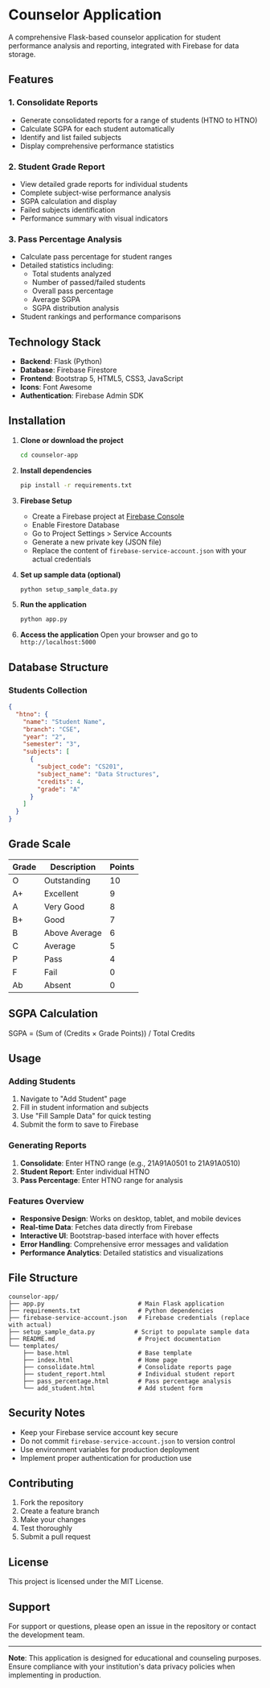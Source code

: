# Counselor Application

A comprehensive Flask-based counselor application for student performance analysis and reporting, integrated with Firebase for data storage.

## Features

### 1. Consolidate Reports
- Generate consolidated reports for a range of students (HTNO to HTNO)
- Calculate SGPA for each student automatically
- Identify and list failed subjects
- Display comprehensive performance statistics

### 2. Student Grade Report
- View detailed grade reports for individual students
- Complete subject-wise performance analysis
- SGPA calculation and display
- Failed subjects identification
- Performance summary with visual indicators

### 3. Pass Percentage Analysis
- Calculate pass percentage for student ranges
- Detailed statistics including:
  - Total students analyzed
  - Number of passed/failed students
  - Overall pass percentage
  - Average SGPA
  - SGPA distribution analysis
- Student rankings and performance comparisons

## Technology Stack

- **Backend**: Flask (Python)
- **Database**: Firebase Firestore
- **Frontend**: Bootstrap 5, HTML5, CSS3, JavaScript
- **Icons**: Font Awesome
- **Authentication**: Firebase Admin SDK

## Installation

1. **Clone or download the project**
   ```bash
   cd counselor-app
   ```

2. **Install dependencies**
   ```bash
   pip install -r requirements.txt
   ```

3. **Firebase Setup**
   - Create a Firebase project at [Firebase Console](https://console.firebase.google.com/)
   - Enable Firestore Database
   - Go to Project Settings > Service Accounts
   - Generate a new private key (JSON file)
   - Replace the content of `firebase-service-account.json` with your actual credentials

4. **Set up sample data (optional)**
   ```bash
   python setup_sample_data.py
   ```

5. **Run the application**
   ```bash
   python app.py
   ```

6. **Access the application**
   Open your browser and go to `http://localhost:5000`

## Database Structure

### Students Collection
```json
{
  "htno": {
    "name": "Student Name",
    "branch": "CSE",
    "year": "2",
    "semester": "3",
    "subjects": [
      {
        "subject_code": "CS201",
        "subject_name": "Data Structures",
        "credits": 4,
        "grade": "A"
      }
    ]
  }
}
```

## Grade Scale

| Grade | Description | Points |
|-------|-------------|--------|
| O     | Outstanding | 10     |
| A+    | Excellent   | 9      |
| A     | Very Good   | 8      |
| B+    | Good        | 7      |
| B     | Above Average | 6    |
| C     | Average     | 5      |
| P     | Pass        | 4      |
| F     | Fail        | 0      |
| Ab    | Absent      | 0      |

## SGPA Calculation

SGPA = (Sum of (Credits × Grade Points)) / Total Credits

## Usage

### Adding Students
1. Navigate to "Add Student" page
2. Fill in student information and subjects
3. Use "Fill Sample Data" for quick testing
4. Submit the form to save to Firebase

### Generating Reports
1. **Consolidate**: Enter HTNO range (e.g., 21A91A0501 to 21A91A0510)
2. **Student Report**: Enter individual HTNO
3. **Pass Percentage**: Enter HTNO range for analysis

### Features Overview
- **Responsive Design**: Works on desktop, tablet, and mobile devices
- **Real-time Data**: Fetches data directly from Firebase
- **Interactive UI**: Bootstrap-based interface with hover effects
- **Error Handling**: Comprehensive error messages and validation
- **Performance Analytics**: Detailed statistics and visualizations

## File Structure

```
counselor-app/
├── app.py                          # Main Flask application
├── requirements.txt                # Python dependencies
├── firebase-service-account.json   # Firebase credentials (replace with actual)
├── setup_sample_data.py           # Script to populate sample data
├── README.md                       # Project documentation
└── templates/
    ├── base.html                   # Base template
    ├── index.html                  # Home page
    ├── consolidate.html            # Consolidate reports page
    ├── student_report.html         # Individual student report
    ├── pass_percentage.html        # Pass percentage analysis
    └── add_student.html            # Add student form
```

## Security Notes

- Keep your Firebase service account key secure
- Do not commit `firebase-service-account.json` to version control
- Use environment variables for production deployment
- Implement proper authentication for production use

## Contributing

1. Fork the repository
2. Create a feature branch
3. Make your changes
4. Test thoroughly
5. Submit a pull request

## License

This project is licensed under the MIT License.

## Support

For support or questions, please open an issue in the repository or contact the development team.

---

**Note**: This application is designed for educational and counseling purposes. Ensure compliance with your institution's data privacy policies when implementing in production.
